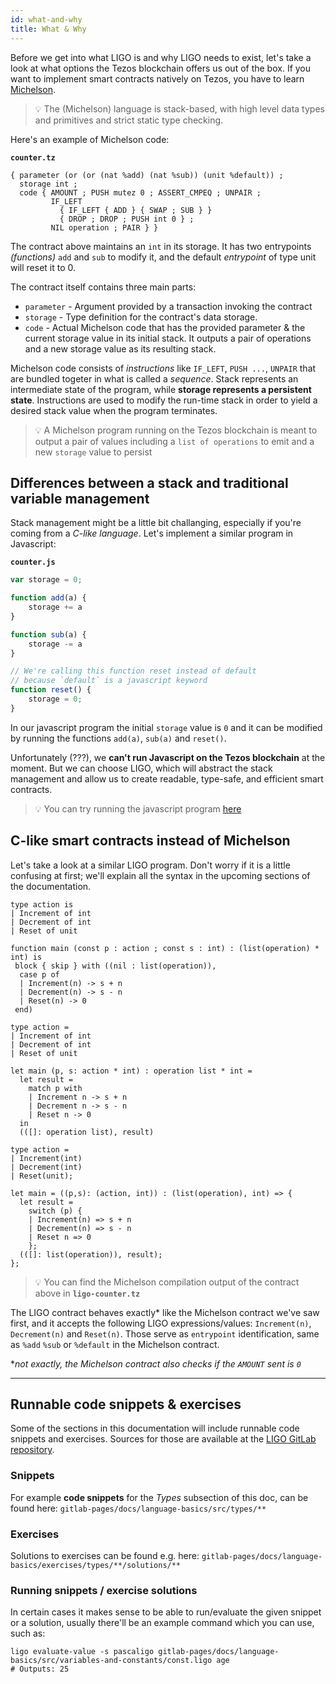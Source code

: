 ```yaml
---
id: what-and-why
title: What & Why
---
```


Before we get into what LIGO is and why LIGO needs to exist, let's take a look at what options the Tezos blockchain offers us out of the box. If you want to implement smart contracts natively on Tezos, you have to learn [Michelson](https://tezos.gitlab.io/whitedoc/michelson.html).

> 💡 The (Michelson) language is stack-based, with high level data types and primitives and strict static type checking.


Here's an example of Michelson code:

**`counter.tz`**
```text
{ parameter (or (or (nat %add) (nat %sub)) (unit %default)) ;
  storage int ;
  code { AMOUNT ; PUSH mutez 0 ; ASSERT_CMPEQ ; UNPAIR ;
         IF_LEFT
           { IF_LEFT { ADD } { SWAP ; SUB } }
           { DROP ; DROP ; PUSH int 0 } ;
         NIL operation ; PAIR } }
```

The contract above maintains an `int` in its storage. It has two entrypoints *(functions)* `add` and `sub` to modify it, and the default *entrypoint* of type unit will reset it to 0.

The contract itself contains three main parts:

- `parameter` - Argument provided by a transaction invoking the contract
- `storage` - Type definition for the contract's data storage.
- `code` - Actual Michelson code that has the provided parameter & the current storage value in its initial stack. It outputs a pair of operations and a new storage value as its resulting stack.

Michelson code consists of *instructions* like `IF_LEFT`, `PUSH ...`, `UNPAIR` that are bundled togeter in what is called a *sequence*. Stack represents an intermediate state of the program, while **storage represents a persistent state**. Instructions are used to modify the run-time stack in order to yield a desired stack value when the program terminates. 

> 💡 A Michelson program running on the Tezos blockchain is meant to output a pair of values including a `list of operations` to emit and a new `storage` value to persist

## Differences between a stack and traditional variable management

Stack management might be a little bit challanging, especially if you're coming from a *C-like language*. Let's implement a similar program in Javascript:

**`counter.js`**
```javascript
var storage = 0;

function add(a) {
    storage += a
}

function sub(a) {
    storage -= a
}

// We're calling this function reset instead of default
// because `default` is a javascript keyword
function reset() {
    storage = 0;
}
```

In our javascript program the initial `storage` value is `0` and it can be modified by running the functions `add(a)`, `sub(a)` and `reset()`.

Unfortunately (???), we **can't run Javascript on the Tezos blockchain** at the moment. But we can choose LIGO, which will abstract the stack management and allow us to create readable, type-safe, and efficient smart contracts.

> 💡 You can try running the javascript program [here](https://codepen.io/maht0rz/pen/dyyvoPQ?editors=0012)

## C-like smart contracts instead of Michelson

Let's take a look at a similar LIGO program. Don't worry if it is a little confusing at first; we'll explain all the syntax in the upcoming sections of the documentation.

<!--DOCUSAURUS_CODE_TABS-->
<!--Pascaligo-->
```pascaligo
type action is
| Increment of int
| Decrement of int
| Reset of unit

function main (const p : action ; const s : int) : (list(operation) * int) is
 block { skip } with ((nil : list(operation)),
  case p of
  | Increment(n) -> s + n
  | Decrement(n) -> s - n
  | Reset(n) -> 0
 end)
```

<!--CameLIGO-->
```cameligo
type action =
| Increment of int
| Decrement of int
| Reset of unit

let main (p, s: action * int) : operation list * int =
  let result =
    match p with
    | Increment n -> s + n
    | Decrement n -> s - n
    | Reset n -> 0
  in
  (([]: operation list), result)
```

<!--ReasonLIGO-->
```reasonligo
type action =
| Increment(int)
| Decrement(int)
| Reset(unit);

let main = ((p,s): (action, int)) : (list(operation), int) => {
  let result =
    switch (p) {
    | Increment(n) => s + n
    | Decrement(n) => s - n
    | Reset n => 0
    };
  (([]: list(operation)), result);
};
```
<!--END_DOCUSAURUS_CODE_TABS-->



> 💡 You can find the Michelson compilation output of the contract above in **`ligo-counter.tz`**

The LIGO contract behaves exactly* like the Michelson contract we've saw first, and it accepts the following LIGO expressions/values: `Increment(n)`, `Decrement(n)` and `Reset(n)`. Those serve as `entrypoint` identification, same as `%add` `%sub` or `%default` in the Michelson contract.

**not exactly, the Michelson contract also checks if the `AMOUNT` sent is `0`*

---

## Runnable code snippets & exercises

Some of the sections in this documentation will include runnable code snippets and exercises. Sources for those are available at
the [LIGO GitLab repository](https://gitlab.com/ligolang/ligo). 

### Snippets
For example **code snippets** for the *Types* subsection of this doc, can be found here:
`gitlab-pages/docs/language-basics/src/types/**`

### Exercises
Solutions to exercises can be found e.g. here:  `gitlab-pages/docs/language-basics/exercises/types/**/solutions/**`

### Running snippets / exercise solutions
In certain cases it makes sense to be able to run/evaluate the given snippet or a solution, usually there'll be an example command which you can use, such as:

```shell
ligo evaluate-value -s pascaligo gitlab-pages/docs/language-basics/src/variables-and-constants/const.ligo age
# Outputs: 25
```
